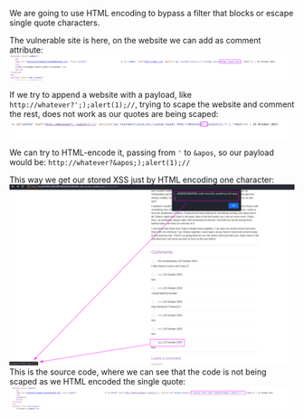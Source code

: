 We are going to use HTML encoding to bypass a filter that blocks or escape single quote characters.

The vulnerable site is here, on the website we can add as comment attribute:
![](imgs/html_encoding_to_bypass-1.png)

If we try to append a website with a payload, like `http://whatever?';);alert(1);//`, trying to scape the website and comment the rest, does not work as our quotes are being scaped:
![](imgs/html_encoding_to_bypass-2.png)

We can try to HTML-encode it, passing from `'` to `&apos`, so our payload would be: `http://whatever?&apos;);alert(1);//`

This way we get our stored XSS just by HTML encoding one character:
![](imgs/html_encoding_to_bypass-3.png)
This is the source code, where we can see that the code is not being scaped as we HTML encoded the single quote:
![](imgs/html_encoding_to_bypass-4.png)